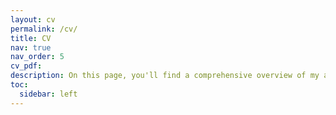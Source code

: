 ```yaml
---
layout: cv
permalink: /cv/
title: CV
nav: true
nav_order: 5
cv_pdf: 
description: On this page, you'll find a comprehensive overview of my academic journey, professional experiences, and key skills. Please scroll down for detailed insights into my educational background, projects, and achievements.
toc:
  sidebar: left
---
```

